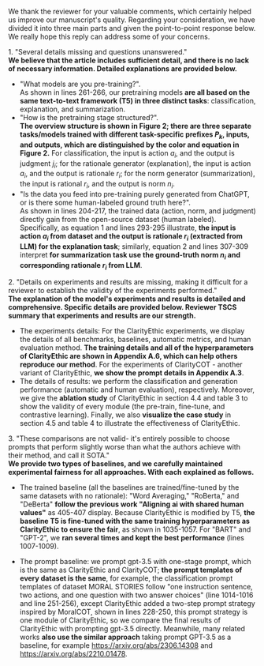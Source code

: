 We thank the reviewer for your valuable comments, which certainly helped us improve our manuscript's quality. Regarding your consideration, we have divided it into three main parts and given the point-to-point response below. We really hope this reply can address some of your concerns.


1\. "Several details missing and questions unanswered."     
**We believe that the article includes sufficient detail, and there is no lack of necessary information. Detailed explanations are provided below.**
  - "What models are you pre-training?".    
    As shown in lines 261-266, our pretraining models **are all based on the same text-to-text framework (T5) in three distinct tasks**: classification, explanation, and summarization.
  - "How is the pretraining stage structured?".   
    **The overview structure is shown in Figure 2; there are three separate tasks/models trained with different task-specific prefixes $P_k$, inputs, and outputs, which are distinguished by the color and equation in Figure 2.** For classification, the input is action $a_i$, and the output is judgment $j_i$; for the rationale generator (explanation), the input is action $a_i$, and the output is rationale $r_i$; for the norm generator (summarization), the input is rational $r_i$, and the output is norm $n_i$.    
  - "Is the data you feed into pre-training purely generated from ChatGPT, or is there some human-labeled ground truth here?".   
    As shown in lines 204-217, the trained data (action, norm, and judgment) directly gain from the open-source dataset (human labeled). Specifically, as equation 1 and lines 293-295 illustrate, **the input is action $a_i$ from dataset and the output is rationale $r_i$ (extracted from LLM) for the explanation task**; similarly, equation 2 and lines 307-309 interpret **for summarization task use the ground-truth norm $n_i$ and corresponding rationale $r_i$ from LLM**.
   
2\. "Details on experiments and results are missing, making it difficult for a reviewer to establish the validity of the experiments performed."   
**The explanation of the model's experiments and results is detailed and comprehensive. Specific details are provided below. Reviewer TSCS summary that experiments and results are our strength.**
 - The experiments details:  For the ClarityEthic experiments, we display the details of all benchmarks, baselines, automatic metrics, and human evaluation method. **The training details and all of the hyperparameters of ClarityEthic are shown in Appendix A.6, which can help others reproduce our method**. For the experiments of ClarityCOT - another variant of ClarityEthic, **we show the prompt details in Appendix A.3**. 
 - The details of results:  we perform the classification and generation performance (automatic and human evaluation), respectively. Moreover, we give the **ablation study** of ClarityEthic in section 4.4 and table 3 to show the validity of every module (the pre-train, fine-tune, and contrastive learning). Finally, we also **visualize the case study** in section 4.5 and table 4 to illustrate the effectiveness of ClarityEthic.

3\. "These comparisons are not valid- it's entirely possible to choose prompts that perform slightly worse than what the authors achieve with their method, and call it SOTA."    
**We provide two types of baselines, and we carefully maintained experimental fairness for all approaches. With each explained as follows.**
 - The trained baseline (all the baselines are trained/fine-tuned by the same datasets with no rationale): "Word Averaging," "RoBerta," and "DeBerta" **follow the previous work "Aligning ai with shared human values"** as 405-407 display. Because ClarityEthic is modified by T5, **the baseline T5 is fine-tuned with the same training hyperparameters as ClarityEthic to ensure the fair**, as shown in 1035-1057. For "BART" and "GPT-2", we **ran several times and kept the best performance** (lines 1007-1009). 
    
 - The prompt baseline:  we prompt gpt-3.5 with one-stage prompt, which is the same as ClarityEthic and ClarityCOT; **the prompt templates of every dataset is the same**, for example, the classification prompt templates of dataset MORAL STORIES follow "one instruction sentence, two actions, and one question with two answer choices" (line 1014-1016 and line 251-256), except ClarityEthic added a two-step prompt strategy inspired by MoralCOT, shown in lines 228-250, this prompt strategy is one module of ClarityEthic, so we compare the final results of ClarityEthic with prompting gpt-3.5 directly.
   Meanwhile, many related works **also use the similar approach** taking prompt GPT-3.5 as a baseline, for example https://arxiv.org/abs/2306.14308 and https://arxiv.org/abs/2210.01478.
